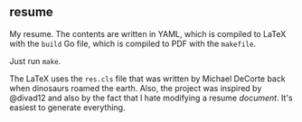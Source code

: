 resume
------

My resume. The contents are written in YAML, which is compiled to LaTeX with the `build` Go file, which is compiled to PDF with the `makefile`.

Just run `make`.

The LaTeX uses the `res.cls` file that was written by Michael DeCorte back when dinosaurs roamed the earth.
Also, the project was inspired by @divad12 and also by the fact that I hate modifying a resume *document*. It's easiest to generate everything.
